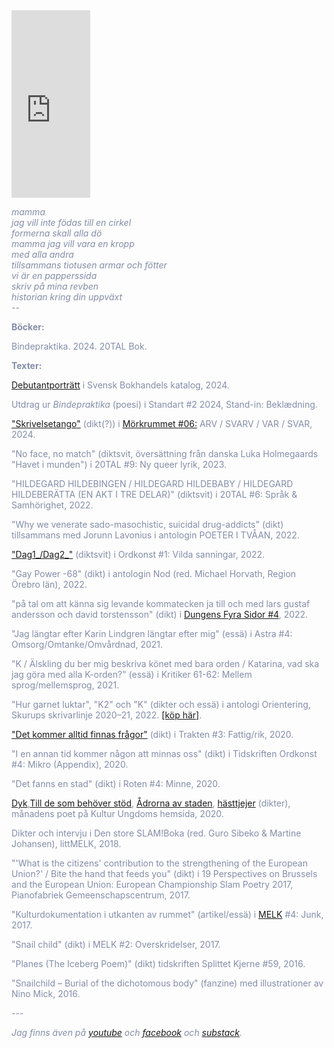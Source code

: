 

<iframe width="25%" height="300" scrolling="no" frameborder="no" allow="autoplay" src="https://w.soundcloud.com/player/?url=https%3A//api.soundcloud.com/users/246800466&color=%23ff5500&auto_play=false&hide_related=false&show_comments=true&show_user=true&show_reposts=false&show_teaser=true&visual=true" class= "right"></iframe>

<span style="color: rgb(131, 141, 168)">

<i>mamma<br>
jag vill inte födas till en cirkel<br>
formerna skall alla dö<br>
mamma jag vill vara en kropp<br>
med alla andra<br>
tillsammans tiotusen armar och fötter<br>
vi är en papperssida<br>
skriv på mina revben<br>
historian kring din uppväxt<br>
    --<br></i>
</span>
<p>
    <b>Böcker:</b>
    <p>Bindepraktika. 2024. 20TAL Bok.</p>
    
</p>

<p>
    <b>Texter:</b>
</p>
<p> <a href="https://www.svb.se/debutanter/frej-haar/4266561">Debutantporträtt</a> i Svensk Bokhandels katalog, 2024. </p>
<p>Utdrag ur <i>Bindepraktika</i> (poesi) i Standart #2 2024, Stand-in: Beklædning.</p>
<p>
    <a href="https://morkrummet.biskopsarno.se/nummer/01/skrivelsetango/">"Skrivelsetango"</a> (dikt(?)) i <a href="https://morkrummet.biskopsarno.se/nummer/06/arv-svarv-var-svar-2/">Mörkrummet #06:</a> ARV / SVARV / VAR / SVAR, 2024.
</p>
<p>
   "No face, no match" (diktsvit, översättning från danska Luka Holmegaards "Havet i munden") i 20TAL #9: Ny queer lyrik, 2023.
</p>
<p>
   "HILDEGARD HILDEBINGEN / HILDEGARD HILDEBABY / HILDEGARD HILDEBERÄTTA (EN AKT I TRE DELAR)" (diktsvit) i 20TAL #6: Språk & Samhörighet, 2022. 
</p>
<p>
    "Why we venerate sado-masochistic, suicidal drug-addicts" (dikt) tillsammans med Jorunn Lavonius i antologin POETER I TVÅAN, 2022.
</p>
<p>
    <a href="https://reneegyllensvaan.github.io/frej-haar/Bodea.Brochure.pdf">"Dag1_/Dag2_"</a> (diktsvit) i Ordkonst #1: Vilda sanningar, 2022.
</p>
<p>
    "Gay Power -68" (dikt) i antologin Nod (red. Michael Horvath, Region Örebro län), 2022.
</p>
<p>
    "på tal om att känna sig levande kommatecken ja till och med lars gustaf andersson och david torstensson" (dikt) i <a href="https://textdungen.com/2022/01/15/dungens-fyra-sidor-4/">Dungens Fyra Sidor #4</a>, 2022.
</p>
<p>
    "Jag längtar efter Karin Lindgren längtar efter mig" (essä) i Astra #4: Omsorg/Omtanke/Omvårdnad, 2021.
</p>
<p>
    "K / Älskling du ber mig beskriva könet med bara orden / Katarina, vad ska jag göra med alla K-orden?" (essä) i Kritiker 61-62: Mellem sprog/mellemsprog, 2021. 
</p>
<p>
    "Hur garnet luktar", "K2" och "K" (dikter och essä) i antologi Orientering, Skurups skrivarlinje 2020–21, 2022. <a href="https://www.bokus.com/bok/9789198396041/orientering-skurups-skrivarlinje-2021/?utm_campaign=boktugg.se&utm_medium=Tradedoubler%20CPC&utm_source=tradedoubler">[köp här]</a>.
</p>
<p>
    <a href="https://trakten.nu/tavling-fattig-rik/det-kommer-alltid-finnas-fragor/">"Det kommer alltid finnas frågor"</a> (dikt) i Trakten #3: Fattig/rik, 2020.
</p>
<p>
    "I en annan tid kommer någon att minnas oss" (dikt) i Tidskriften Ordkonst #4: Mikro (Appendix), 2020.
</p>
<p>
    "Det fanns en stad" (dikt) i Roten #4: Minne, 2020.
</p>
<p>
    <a href="https://www.kulturungdom.se/genre/text/353-poesi-dyk">Dyk</a>,<a href="https://www.kulturungdom.se/genre/text/360-poesi-till-de-som-behover-stod">Till de som behöver stöd</a>, <a href="https://www.kulturungdom.se/genre/text/365-poesi-adrorna-av-staden">Ådrorna av staden</a>, <a href="https://www.kulturungdom.se/genre/text/345-poesi-hasttjejer">hästtjejer</a> (dikter), månadens poet på Kultur Ungdoms hemsida, 2020.
</p>
<p>
    Dikter och intervju i Den store SLAM!Boka (red. Guro Sibeko & Martine Johansen), littMELK, 2018.
</p>
<p>
    "'What is the citizens' contribution to the strengthening of the European Union?' / Bite the hand that feeds you" (dikt) i 19 Perspectives on Brussels and the European Union: European Championship Slam Poetry 2017, Pianofabriek Gemeenschapscentrum, 2017.
</p>
<p> 
    "Kulturdokumentation i utkanten av rummet" (artikel/essä) i <a href="https://www.melkmag.com/tidsskriftet.html">MELK</a> #4: Junk, 2017.
</p>
<p>
    "Snail child" (dikt) i MELK #2: Overskridelser, 2017. 
</p>
<p>
    "Planes (The Iceberg Poem)" (dikt) tidskriften Splittet Kjerne #59, 2016.
</p>
<p>
    "Snailchild – Burial of the dichotomous body" (fanzine) med illustrationer av Nino Mick, 2016.
</p>
<p>
    ---
</p>
<p> 
    <i>Jag finns även på <a href="https://www.youtube.com/channel/UC2s2s3xzblnpZvomksmn-lA">youtube</a> och <a href="https://www.facebook.com/frejhaarpoetry/">facebook</a> och <a href="https://frojdenfrojdenfrojden.substack.com">substack</a>.</i>
</p>
